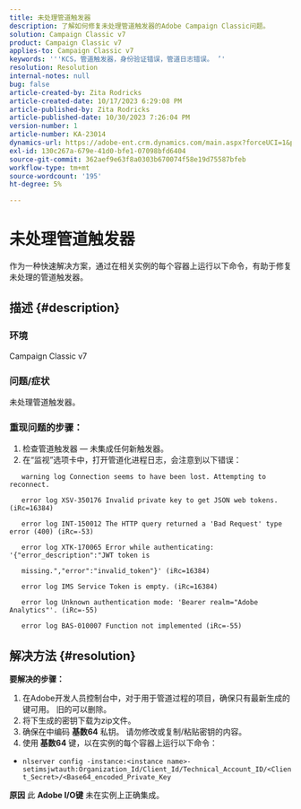 ```yaml
---
title: 未处理管道触发器
description: 了解如何修复未处理管道触发器的Adobe Campaign Classic问题。
solution: Campaign Classic v7
product: Campaign Classic v7
applies-to: Campaign Classic v7
keywords: '''KCS，管道触发器，身份验证错误，管道日志错误。 ’'
resolution: Resolution
internal-notes: null
bug: false
article-created-by: Zita Rodricks
article-created-date: 10/17/2023 6:29:08 PM
article-published-by: Zita Rodricks
article-published-date: 10/30/2023 7:26:04 PM
version-number: 1
article-number: KA-23014
dynamics-url: https://adobe-ent.crm.dynamics.com/main.aspx?forceUCI=1&pagetype=entityrecord&etn=knowledgearticle&id=38b6740c-1b6d-ee11-8df0-6045bd006239
exl-id: 130c267a-679e-41d0-bfe1-07098bfd6404
source-git-commit: 362aef9e63f8a0303b670074f58e19d75587bfeb
workflow-type: tm+mt
source-wordcount: '195'
ht-degree: 5%

---
```


# 未处理管道触发器


作为一种快速解决方案，通过在相关实例的每个容器上运行以下命令，有助于修复未处理的管道触发器。

## 描述 {#description}


### <b>环境</b>

Campaign Classic v7



### <b>问题/症状</b>

未处理管道触发器。

### <b>重现问题的步骤：</b>

1. 检查管道触发器 — 未集成任何新触发器。
2. 在“监视”选项卡中，打开管道化进程日志，会注意到以下错误：




`   warning log Connection seems to have been lost. Attempting to reconnect.`

`   error log XSV-350176 Invalid private key to get JSON web tokens. (iRc=16384)`

`   error log INT-150012 The HTTP query returned a 'Bad Request' type error (400) (iRc=-53)`

`   error log XTK-170065 Error while authenticating: '{"error_description":"JWT token is`

`   missing.","error":"invalid_token"}' (iRc=16384)`

`   error log IMS Service Token is empty. (iRc=16384)`

`   error log Unknown authentication mode: 'Bearer realm="Adobe Analytics"'. (iRc=-55)`

`   error log BAS-010007 Function not implemented (iRc=-55)`


## 解决方法 {#resolution}

<b>要解决的步骤：</b>
1. 在Adobe开发人员控制台中，对于用于管道过程的项目，确保只有最新生成的键可用。 旧的可以删除。
2. 将下生成的密钥下载为zip文件。
3. 确保在中编码 <b>基数64</b> 私钥。 请勿修改或复制/粘贴密钥的内容。
4. 使用<b> 基数64</b> 键，以在实例的每个容器上运行以下命令：


- `nlserver config -instance:<instance name>-setimsjwtauth:Organization_Id/Client_Id/Technical_Account_ID/<Client_Secret>/<Base64_encoded_Private_Key`

<b>原因</b>
此 <b>Adobe I/O键</b> 未在实例上正确集成。
